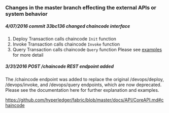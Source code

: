 ### Changes in the master branch effecting the external APIs or system behavior


##### 4/07/2016 commit 33bc136 changed chaincode interface
1. Deploy Transaction calls chaincode `Init` function
2. Invoke Transaction calls chaincode `Invoke` function
3. Query Transaction calls chaincode `Query` function
Please see [examples](https://github.com/hyperledger/fabric/tree/master/examples/chaincode/go) for more detail


##### 3/31/2016 POST /chaincode REST endpoint added

The /chaincode endpoint was added to replace the original /devops/deploy, /devops/invoke, and /devops/query endpoints, which are now deprecated. Please see the documentation here for further explanation and examples.

https://github.com/hyperledger/fabric/blob/master/docs/API/CoreAPI.md#chaincode


